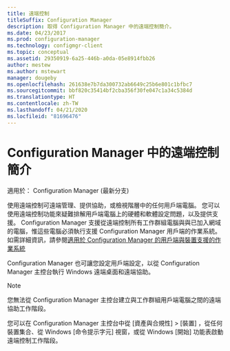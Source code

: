 ```yaml
---
title: 遠端控制
titleSuffix: Configuration Manager
description: 取得 Configuration Manager 中的遠端控制簡介。
ms.date: 04/23/2017
ms.prod: configuration-manager
ms.technology: configmgr-client
ms.topic: conceptual
ms.assetid: 29350919-6a25-446b-a0da-05e8914fbb26
author: mestew
ms.author: mstewart
manager: dougeby
ms.openlocfilehash: 261638e7b7da300732ab6649c25b6e801c1bfbc7
ms.sourcegitcommit: bbf820c35414bf2cba356f30fe047c1a34c5384d
ms.translationtype: HT
ms.contentlocale: zh-TW
ms.lasthandoff: 04/21/2020
ms.locfileid: "81696476"
---
```

# <a name="introduction-to-remote-control-in-configuration-manager"></a>Configuration Manager 中的遠端控制簡介

適用於：  Configuration Manager (最新分支)

使用遠端控制可遠端管理、提供協助，或檢視階層中的任何用戶端電腦。 您可以使用遠端控制功能來疑難排解用戶端電腦上的硬體和軟體設定問題，以及提供支援。 Configuration Manager 支援從遠端控制所有工作群組電腦與與已加入網域的電腦，惟這些電腦必須執行支援 Configuration Manager 用戶端的作業系統。 如需詳細資訊，請參閱[適用於 Configuration Manager 的用戶端與裝置支援的作業系統](../../../../core/plan-design/configs/supported-operating-systems-for-clients-and-devices.md)

Configuration Manager 也可讓您設定用戶端設定，以從 Configuration Manager 主控台執行 Windows 遠端桌面和遠端協助。  

> [!NOTE]  
>  您無法從 Configuration Manager 主控台建立與工作群組用戶端電腦之間的遠端協助工作階段。 

 您可以在 Configuration Manager 主控台中從 [資產與合規性]   > [裝置]  ，從任何裝置集合、從 Windows [命令提示字元] 視窗，或從 Windows [開始]  功能表啟動遠端控制工作階段。  
